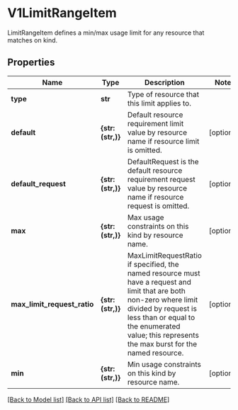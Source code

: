 # V1LimitRangeItem

LimitRangeItem defines a min/max usage limit for any resource that matches on kind.

## Properties
Name | Type | Description | Notes
------------ | ------------- | ------------- | -------------
**type** | **str** | Type of resource that this limit applies to. | 
**default** | **{str: (str,)}** | Default resource requirement limit value by resource name if resource limit is omitted. | [optional] 
**default_request** | **{str: (str,)}** | DefaultRequest is the default resource requirement request value by resource name if resource request is omitted. | [optional] 
**max** | **{str: (str,)}** | Max usage constraints on this kind by resource name. | [optional] 
**max_limit_request_ratio** | **{str: (str,)}** | MaxLimitRequestRatio if specified, the named resource must have a request and limit that are both non-zero where limit divided by request is less than or equal to the enumerated value; this represents the max burst for the named resource. | [optional] 
**min** | **{str: (str,)}** | Min usage constraints on this kind by resource name. | [optional] 

[[Back to Model list]](../README.md#documentation-for-models) [[Back to API list]](../README.md#documentation-for-api-endpoints) [[Back to README]](../README.md)


